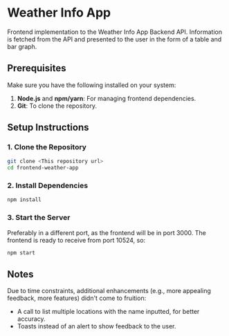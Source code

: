 Weather Info App
================

Frontend implementation to the Weather Info App Backend API.
Information is fetched from the API and presented to the user in the form of a table and bar graph.

Prerequisites
-------------

Make sure you have the following installed on your system:

1.  **Node.js** and **npm/yarn**: For managing frontend dependencies.
2.  **Git**: To clone the repository.
    

Setup Instructions
------------------

### 1\. Clone the Repository

```bash
git clone <This repository url>
cd frontend-weather-app
```

### 2\. Install Dependencies

```bash
npm install
```    

### 3\. Start the Server
Preferably in a different port, as the frontend will be in port 3000.
The frontend is ready to receive from port 10524, so:

```bash
npm start
```

Notes
------------------
Due to time constraints, additional enhancements (e.g., more appealing feedback, more features) didn't come to fruition:
- A call to list multiple locations with the name inputted, for better accuracy.
- Toasts instead of an alert to show feedback to the user.
